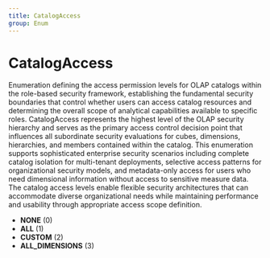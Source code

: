 ```yaml
---
title: CatalogAccess
group: Enum
---
```


# CatalogAccess<a name="enum-catalogaccess"></a>

Enumeration defining the access permission levels for OLAP catalogs within the role-based security framework, establishing the fundamental security boundaries that control whether users can access catalog resources and determining the overall scope of analytical capabilities available to specific roles. CatalogAccess represents the highest level of the OLAP security hierarchy and serves as the primary access control decision point that influences all subordinate security evaluations for cubes, dimensions, hierarchies, and members contained within the catalog. This enumeration supports sophisticated enterprise security scenarios including complete catalog isolation for multi-tenant deployments, selective access patterns for organizational security models, and metadata-only access for users who need dimensional information without access to sensitive measure data. The catalog access levels enable flexible security architectures that can accommodate diverse organizational needs while maintaining performance and usability through appropriate access scope definition.
- **NONE** (0)
- **ALL** (1)
- **CUSTOM** (2)
- **ALL_DIMENSIONS** (3)
